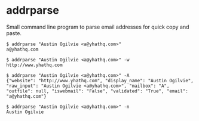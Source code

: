 # addrparse

Small command line program to parse email addresses for quick copy and paste.


```
$ addrparse "Austin Ogilvie <a@yhathq.com>"
a@yhathq.com

$ addrparse "Austin Ogilvie <a@yhathq.com>" -w
http://www.yhathq.com

$ addrparse "Austin Ogilvie <a@yhathq.com>" -A
{"website": "http://www.yhathq.com", "display_name": "Austin Ogilvie", "raw_input": "Austin Ogilvie <a@yhathq.com>", "mailbox": "A", "outfile": null, "iswebmail": "False", "validated": "True", "email": "a@yhathq.com"}

$ addrparse "Austin Ogilvie <a@yhathq.com>" -n
Austin Ogilvie
```
